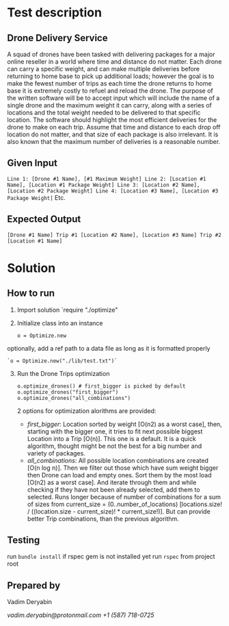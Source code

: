 # Test description

## Drone Delivery Service
A squad of drones have been tasked with delivering packages for a major online reseller in a world where time and distance do not matter.  Each drone can carry a specific weight, and can make multiple deliveries before returning to home base to pick up additional loads; however the goal is to make the fewest number of trips as each time the drone returns to home base it is extremely costly to refuel and reload the drone.
The purpose of the written software will be to accept input which will include the name of a single drone and the maximum weight it can carry, along with a series of locations and the total weight needed to be delivered to that specific location.  The software should highlight the most efficient deliveries for the drone to make on each trip.
Assume that time and distance to each drop off location do not matter, and that size of each package is also irrelevant.  It is also known that the maximum number of deliveries is a reasonable number.

## Given Input
`Line 1: [Drone #1 Name], [#1 Maximum Weight]
Line 2: [Location #1 Name], [Location #1 Package Weight]
Line 3: [Location #2 Name], [Location #2 Package Weight]
Line 4: [Location #3 Name], [Location #3 Package Weight]`
Etc.

## Expected Output
`[Drone #1 Name]
Trip #1
[Location #2 Name], [Location #3 Name]
Trip #2
[Location #1 Name]`


# Solution

## How to run

1. Import solution
`require "./optimize"

2. Initialize class into an instance

    `o = Optimize.new`

optionally, add a ref path to a data file as long as it is formatted properly

    `o = Optimize.new("./lib/test.txt")`

3. Run the Drone Trips optimization

    `o.optimize_drones() # first_bigger is picked by default` 
    `o.optimize_drones("first_bigger")`
    `o.optimize_drones("all_combinations")`

    2 options for optimization alorithms are provided:

    - *first_bigger*: Location sorted by weight [O(n2) as a worst case], then, starting with the bigger one, it tries to fit next possible biggest Location into a Trip [O(n)]. This one is a default. It is a quick algorithm, thought might be not the best for a big number and variety of packages.
    - *all_combinations*: All possible location combinations are created [O(n log n)]. Then we filter out those which have sum weight bigger then Drone can load and empty ones. Sort them by the most load [O(n2) as a worst case]. And iterate through them and while checking if they have not been already selected, add them to selected. Runs longer because of number of combinations for a sum of sizes from current_size = (0..number_of_locations) [locations.size! / ((location.size - current_size)! * current_size!)]. But can provide better Trip combinations, than the previous algorithm.

## Testing

run `bundle install` if rspec gem is not installed yet
run `rspec` from project root

## Prepared by

Vadim Deryabin

_vadim.deryabin@protonmail.com_
_+1 (587) 718-0725_
